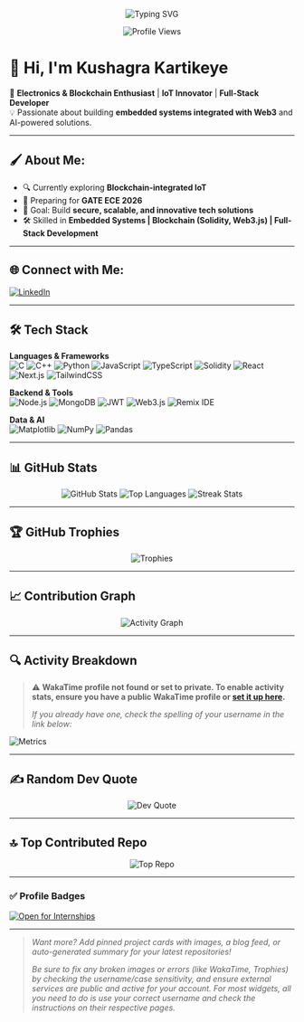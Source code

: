 <!-- Animated Banner -->
<p align="center">
  <img src="https://readme-typing-svg.herokuapp.com?font=Fira+Code&size=26&pause=1000&color=F75C7E&width=600&lines=Hi%2C+I'm+Kushagra+Kartikeye!;Electronics+%26+Blockchain+Enthusiast;IoT+%7C+Web3+%7C+Full-Stack+Developer;Open+to+Internship+Opportunities" alt="Typing SVG" />
</p>

<p align="center">
  <img src="https://komarev.com/ghpvc/?username=kushagrakartikeye&label=Profile%20Views&color=blue&style=flat" alt="Profile Views" />
</p>

# 👋 Hi, I'm Kushagra Kartikeye  

🚀 **Electronics & Blockchain Enthusiast** | **IoT Innovator** | **Full-Stack Developer**  
💡 Passionate about building **embedded systems integrated with Web3** and AI-powered solutions.  

---

## 🖌 About Me:
- 🔍 Currently exploring **Blockchain-integrated IoT**
- 🌱 Preparing for **GATE ECE 2026**
- 🎯 Goal: Build **secure, scalable, and innovative tech solutions**
- 🛠 Skilled in **Embedded Systems | Blockchain (Solidity, Web3.js) | Full-Stack Development**

---

## 🌐 Connect with Me:
[![LinkedIn](https://img.shields.io/badge/LinkedIn-blue?style=for-the-badge&logo=linkedin)](https://www.linkedin.com/in/kushagra-kartikeye-06a270278/)

---

## 🛠 Tech Stack

**Languages & Frameworks**  
![C](https://img.shields.io/badge/C-00599C?style=for-the-badge&logo=c)
![C++](https://img.shields.io/badge/C++-00599C?style=for-the-badge&logo=cplusplus)
![Python](https://img.shields.io/badge/Python-3776AB?style=for-the-badge&logo=python)
![JavaScript](https://img.shields.io/badge/JavaScript-F7DF1E?style=for-the-badge&logo=javascript)
![TypeScript](https://img.shields.io/badge/TypeScript-3178C6?style=for-the-badge&logo=typescript)
![Solidity](https://img.shields.io/badge/Solidity-363636?style=for-the-badge&logo=solidity)
![React](https://img.shields.io/badge/React-20232A?style=for-the-badge&logo=react)
![Next.js](https://img.shields.io/badge/Next.js-000000?style=for-the-badge&logo=next.js)
![TailwindCSS](https://img.shields.io/badge/Tailwind_CSS-38B2AC?style=for-the-badge&logo=tailwind-css)

**Backend & Tools**  
![Node.js](https://img.shields.io/badge/Node.js-43853D?style=for-the-badge&logo=node.js)
![MongoDB](https://img.shields.io/badge/MongoDB-4EA94B?style=for-the-badge&logo=mongodb)
![JWT](https://img.shields.io/badge/JWT-black?style=for-the-badge&logo=jsonwebtokens)
![Web3.js](https://img.shields.io/badge/Web3.js-F16822?style=for-the-badge&logo=web3.js)
![Remix IDE](https://img.shields.io/badge/Remix%20IDE-0E1128?style=for-the-badge&logo=ethereum)

**Data & AI**  
![Matplotlib](https://img.shields.io/badge/Matplotlib-ffffff?style=for-the-badge&logo=matplotlib&logoColor=blue)
![NumPy](https://img.shields.io/badge/Numpy-013243?style=for-the-badge&logo=numpy)
![Pandas](https://img.shields.io/badge/Pandas-150458?style=for-the-badge&logo=pandas)

---

## 📊 GitHub Stats
<p align="center">
  <img src="https://github-readme-stats.vercel.app/api?username=kushagrakartikeye&show_icons=true&theme=radical" alt="GitHub Stats" />
  <img src="https://github-readme-stats.vercel.app/api/top-langs/?username=kushagrakartikeye&layout=compact&theme=radical" alt="Top Languages" />
  <img src="https://github-readme-streak-stats.herokuapp.com/?user=kushagrakartikeye&theme=radical" alt="Streak Stats" />
</p>

---

## 🏆 GitHub Trophies
<p align="center">
  <img src="https://github-profile-trophy.vercel.app/?username=kushagrakartikeye&theme=radical&margin-w=10&margin-h=10" alt="Trophies" />
</p>

---

## 📈 Contribution Graph
<p align="center">
  <img src="https://github-readme-activity-graph.vercel.app/graph?username=kushagrakartikeye&theme=react-dark" alt="Activity Graph" />
</p>

---

## 🔍 Activity Breakdown

> ⚠️ **WakaTime profile not found or set to private. To enable activity stats, ensure you have a public WakaTime profile or [set it up here](https://wakatime.com).**
>
> _If you already have one, check the spelling of your username in the link below:_

![Metrics](https://github-readme-stats.vercel.app/api/wakatime?username=kushagrakartikeye&layout=compact&theme=radical)

---

## ✍️ Random Dev Quote
<p align="center">
  <img src="https://quotes-github-readme.vercel.app/api?type=horizontal&theme=radical" alt="Dev Quote" />
</p>

---

## 🔝 Top Contributed Repo
<p align="center">
  <img src="https://github-contributor-stats.vercel.app/api?username=kushagrakartikeye&limit=5&theme=radical" alt="Top Repo" />
</p>

---

### ✅ Profile Badges
[![Open for Internships](https://img.shields.io/badge/Open%20for-Internships-brightgreen?style=for-the-badge)](https://www.linkedin.com/in/kushagra-kartikeye-06a270278/)

---

> _Want more? Add pinned project cards with images, a blog feed, or auto-generated summary for your latest repositories!_
> 
> _Be sure to fix any broken images or errors (like WakaTime, Trophies) by checking the username/case sensitivity, and ensure external services are public and active for your account. For most widgets, all you need to do is use your correct username and check the instructions on their respective pages._
